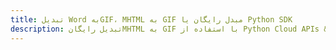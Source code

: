---title: تبدیل Word بهGIF، MHTML به GIF مبدل رایگان یا Python SDKdescription: تبدیل رایگانMHTML به GIF با استفاده از Python Cloud APIs & SDK. همچنین اسناد Microsoft Word و OpenOffice را در Cloud ایجاد، ویرایش و رندر کنید.---